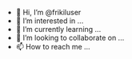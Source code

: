 - 👋 Hi, I’m @frikiluser
- 👀 I’m interested in ...
- 🌱 I’m currently learning ...
- 💞️ I’m looking to collaborate on ...
- 📫 How to reach me ...

<!---
frikiluser/frikiluser is a ✨ special ✨ repository because its `README.md` (this file) appears on your GitHub profile.
You can click the Preview link to take a look at your changes.
--->
